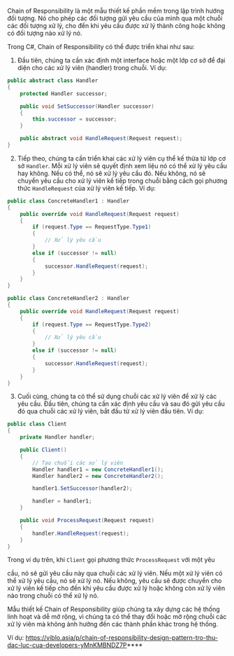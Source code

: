 Chain of Responsibility là một mẫu thiết kế phần mềm trong lập trình hướng đối tượng. Nó cho phép các đối tượng gửi yêu cầu của mình qua một chuỗi các đối tượng xử lý, cho đến khi yêu cầu được xử lý thành công hoặc không có đối tượng nào xử lý nó.

Trong C#, Chain of Responsibility có thể được triển khai như sau:

1. Đầu tiên, chúng ta cần xác định một interface hoặc một lớp cơ sở để đại diện cho các xử lý viên (handler) trong chuỗi. Ví dụ:

```csharp
public abstract class Handler
{
    protected Handler successor;

    public void SetSuccessor(Handler successor)
    {
        this.successor = successor;
    }

    public abstract void HandleRequest(Request request);
}
```

2. Tiếp theo, chúng ta cần triển khai các xử lý viên cụ thể kế thừa từ lớp cơ sở `Handler`. Mỗi xử lý viên sẽ quyết định xem liệu nó có thể xử lý yêu cầu hay không. Nếu có thể, nó sẽ xử lý yêu cầu đó. Nếu không, nó sẽ chuyển yêu cầu cho xử lý viên kế tiếp trong chuỗi bằng cách gọi phương thức `HandleRequest` của xử lý viên kế tiếp. Ví dụ:

```csharp
public class ConcreteHandler1 : Handler
{
    public override void HandleRequest(Request request)
    {
        if (request.Type == RequestType.Type1)
        {
            // Xử lý yêu cầu
        }
        else if (successor != null)
        {
            successor.HandleRequest(request);
        }
    }
}

public class ConcreteHandler2 : Handler
{
    public override void HandleRequest(Request request)
    {
        if (request.Type == RequestType.Type2)
        {
            // Xử lý yêu cầu
        }
        else if (successor != null)
        {
            successor.HandleRequest(request);
        }
    }
}
```

3. Cuối cùng, chúng ta có thể sử dụng chuỗi các xử lý viên để xử lý các yêu cầu. Đầu tiên, chúng ta cần xác định yêu cầu và sau đó gửi yêu cầu đó qua chuỗi các xử lý viên, bắt đầu từ xử lý viên đầu tiên. Ví dụ:

```csharp
public class Client
{
    private Handler handler;

    public Client()
    {
        // Tạo chuỗi các xử lý viên
        Handler handler1 = new ConcreteHandler1();
        Handler handler2 = new ConcreteHandler2();

        handler1.SetSuccessor(handler2);

        handler = handler1;
    }

    public void ProcessRequest(Request request)
    {
        handler.HandleRequest(request);
    }
}
```

Trong ví dụ trên, khi `Client` gọi phương thức `ProcessRequest` với một yêu

 cầu, nó sẽ gửi yêu cầu này qua chuỗi các xử lý viên. Nếu một xử lý viên có thể xử lý yêu cầu, nó sẽ xử lý nó. Nếu không, yêu cầu sẽ được chuyển cho xử lý viên kế tiếp cho đến khi yêu cầu được xử lý hoặc không còn xử lý viên nào trong chuỗi có thể xử lý nó.

Mẫu thiết kế Chain of Responsibility giúp chúng ta xây dựng các hệ thống linh hoạt và dễ mở rộng, vì chúng ta có thể thay đổi hoặc mở rộng chuỗi các xử lý viên mà không ảnh hưởng đến các thành phần khác trong hệ thống.

Ví dụ: https://viblo.asia/p/chain-of-responsibility-design-pattern-tro-thu-dac-luc-cua-developers-yMnKMBNDZ7P****
